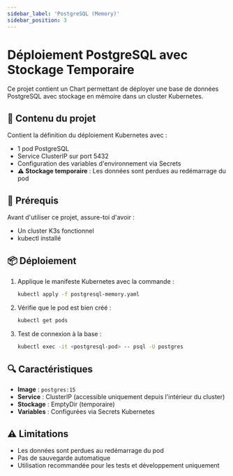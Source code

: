 ```yaml
---
sidebar_label: 'PostgreSQL (Memory)'
sidebar_position: 3
---
```


# Déploiement PostgreSQL avec Stockage Temporaire

Ce projet contient un Chart permettant de déployer une base de données PostgreSQL avec stockage en mémoire dans un cluster Kubernetes.

## 📂 Contenu du projet

Contient la définition du déploiement Kubernetes avec :

- 1 pod PostgreSQL
- Service ClusterIP sur port 5432
- Configuration des variables d'environnement via Secrets
- **⚠️ Stockage temporaire** : Les données sont perdues au redémarrage du pod

## 🚀 Prérequis

Avant d'utiliser ce projet, assure-toi d'avoir :

- Un cluster K3s fonctionnel
- kubectl installé

## 📦 Déploiement

1. Applique le manifeste Kubernetes avec la commande :
   ```bash
   kubectl apply -f postgresql-memory.yaml
   ```

2. Vérifie que le pod est bien créé :
   ```bash
   kubectl get pods
   ```

3. Test de connexion à la base :
   ```bash
   kubectl exec -it <postgresql-pod> -- psql -U postgres
   ```

## 🔍 Caractéristiques

- **Image** : `postgres:15`
- **Service** : ClusterIP (accessible uniquement depuis l'intérieur du cluster)
- **Stockage** : EmptyDir (temporaire)
- **Variables** : Configurées via Secrets Kubernetes

## ⚠️ Limitations

- Les données sont perdues au redémarrage du pod
- Pas de sauvegarde automatique
- Utilisation recommandée pour les tests et développement uniquement